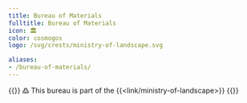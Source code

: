 ```yaml
---
title: Bureau of Materials
fulltitle: Bureau of Materials
icon: 🏛️
color: cosmogos
logo: /svg/crests/ministry-of-landscape.svg

aliases:
- /bureau-of-materials/
---
```

{{<note>}}
߷ This bureau is part of the {{<link/ministry-of-landscape>}}
{{</note>}}